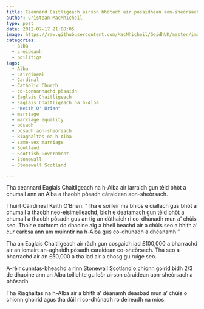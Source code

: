 ```yaml
---
title: Ceannard Caitligeach airson bhòtadh air pòsaidhean aon-sheòrsach
author: Crìstean MacMhìcheil
type: post
date: 2012-07-17 21:08:05
image: https://raw.githubusercontent.com/MacMhicheil/GeidhUK/master/images/2012-07-17-ceannard-caitligeach-airson-bhotadh-air-posaidhean-aon-sheorsach.jpg
categories:
  - alba
  - creideamh
  - poilitigs
tags:
  - Alba
  - Càirdineal
  - Cardinal
  - Catholic Church
  - co-ionnannachd pòsaidh
  - Eaglais Chaitligeach
  - Eaglais Chaitligeach na h-Alba
  - "Keith O' Brian"
  - marriage
  - marriage equality
  - pòsadh
  - pòsadh aon-sheòrsach
  - Riaghaltas na h-Alba
  - same-sex marriage
  - Scotland
  - Scottish Government
  - Stonewall
  - Stonewall Scotland

---
```

Tha ceannard Eaglais Chaitligeach na h-Alba air iarraidh gun tèid bhòt a chumail ann an Alba a thaobh pòsadh càraidean aon-sheòrsach.

<!--more-->

Thuirt Càirdineal Keith O&#8217;Brien: &#8220;Tha e soilleir ma bhios e ciallach gus bhòt a chumail a thaobh neo-eisimeileachd, bidh e deatamach gun tèid bhòt a chumail a thaobh pòsadh gus an tig an dùthaich ri co-dhùnadh mun a&#8217; chùis seo. Thoir e cothrom do dhaoine aig a bheil beachd air a chùis seo a bhith a&#8217; cur earbsa ann am muinntir na h-Alba gus co-dhùnadh a dhèanamh.&#8221;

Tha an Eaglais Chaitligeach air ràdh gun cosgaidh iad £100,000 a bharrachd air an iomairt an-aghaidh pòsadh càraidean co-sheòrsach. Tha seo a bharrachd air an £50,000 a tha iad air a chosg gu ruige seo.

A-rèir cunntas-bheachd a rinn Stonewall Scotland o chionn goirid bidh 2/3 de dhaoine ann an Alba toilichte gu leòr airson càraidean aon-sheòrsach a phòsadh.

Tha Riaghaltas na h-Alba air a bhith a&#8217; dèanamh deasbad mun a&#8217; chùis o chionn ghoirid agus tha dùil ri co-dhùnadh ro deireadh na mìos.
